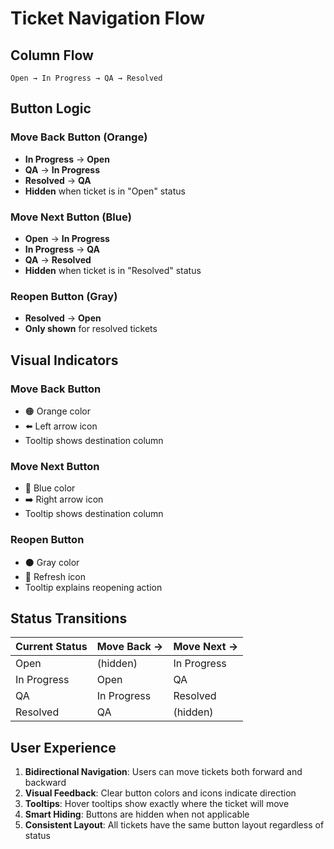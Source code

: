 # Ticket Navigation Flow

## Column Flow
```
Open → In Progress → QA → Resolved
```

## Button Logic

### Move Back Button (Orange)
- **In Progress** → **Open**
- **QA** → **In Progress** 
- **Resolved** → **QA**
- **Hidden** when ticket is in "Open" status

### Move Next Button (Blue)
- **Open** → **In Progress**
- **In Progress** → **QA**
- **QA** → **Resolved**
- **Hidden** when ticket is in "Resolved" status

### Reopen Button (Gray)
- **Resolved** → **Open**
- **Only shown** for resolved tickets

## Visual Indicators

### Move Back Button
- 🟠 Orange color
- ⬅️ Left arrow icon
- Tooltip shows destination column

### Move Next Button  
- 🔵 Blue color
- ➡️ Right arrow icon
- Tooltip shows destination column

### Reopen Button
- ⚫ Gray color
- 🔄 Refresh icon
- Tooltip explains reopening action

## Status Transitions

| Current Status | Move Back → | Move Next → |
|----------------|-------------|-------------|
| Open           | (hidden)    | In Progress |
| In Progress    | Open        | QA          |
| QA             | In Progress | Resolved    |
| Resolved       | QA          | (hidden)    |

## User Experience

1. **Bidirectional Navigation**: Users can move tickets both forward and backward
2. **Visual Feedback**: Clear button colors and icons indicate direction
3. **Tooltips**: Hover tooltips show exactly where the ticket will move
4. **Smart Hiding**: Buttons are hidden when not applicable
5. **Consistent Layout**: All tickets have the same button layout regardless of status

